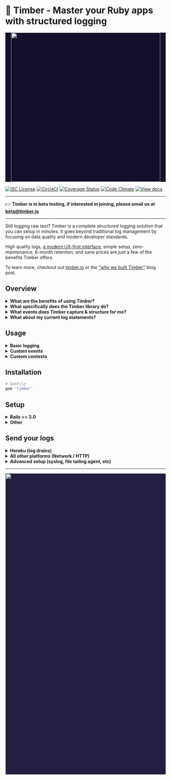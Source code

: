 # 🌲 Timber - Master your Ruby apps with structured logging

<p align="center" style="background: #140f2a;">
<a href="http://github.com/timberio/timber-ruby"><img src="http://files.timber.io/images/ruby-library-readme-header.gif" height="469" /></a>
</p>

[![ISC License](https://img.shields.io/badge/license-ISC-ff69b4.svg)](LICENSE.md)
[![CircleCI](https://circleci.com/gh/timberio/timber-ruby.svg?style=shield&circle-token=:circle-token)](https://circleci.com/gh/timberio/timber-ruby/tree/master)
[![Coverage Status](https://coveralls.io/repos/github/timberio/timber-ruby/badge.svg?branch=master)](https://coveralls.io/github/timberio/timber-ruby?branch=master)
[![Code Climate](https://codeclimate.com/github/timberio/timber-ruby/badges/gpa.svg)](https://codeclimate.com/github/timberio/timber-ruby)
[![View docs](https://img.shields.io/badge/docs-viewdocs-blue.svg?style=flat-square "Viewdocs")](http://www.rubydoc.info/github/timberio/timber-ruby)


---

👉 **Timber is in beta testing, if interested in joining, please email us at
[beta@timber.io](mailto:beta@timber.io)**

---

Still logging raw text? Timber is a complete *structured* logging solution that you can setup in
minutes. It goes beyond traditional log management by focusing on data quality and modern
developer standards.

High quality logs, [a modern UX-first interface](https://timber.io), simple setup,
zero-maintenance, 6-month retention, and sane prices are just a few of the benefits Timber
offers.

To learn more, checkout out [timber.io](https://timber.io) or the
["why we built Timber"](http://moss-ibex2.cloudvent.net/blog/why-were-building-timber/)
blog post.


## Overview

<details><summary><strong>What are the benefits of using Timber?</strong></summary><p>

1. **Data quality.** The usefulness of your logs starts here. This is why we ship libraries that
   structure logs from *within* your application; a fundamental difference from parsing. Not only
   is it much more stable, but we can include data you couldn't obtain otherwise.
2. **Human readability.** Structuring your logs doesn't mean they have to be unreadable. Timber
   *augments* your logs with structured data. Meaning we do not alter the original log message,
   we simply attach metadata to it. And our console is specifically designed to give you access
   to this data, without compromising readability. 😮
3. **Reliable downstream consumption.** All log events adhere to a
   [normalized, shared, schema](https://github.com/timberio/log-event-json-schema) that follows
   [semantic versioning](http://semver.org/) and goes through a [standard release process](https://github.com/timberio/log-event-json-schema/releases).
   This means you can *rely* on the structure of your logs and interact consistently with them
   across apps of any language: queries, graphs, alerts, and other downstream consumers.
4. **Zero risk of code debt or lock-in.** Logging is a standard that has been around since the dawn
   of computers. It's built into every language, framework, and library. Timber adheres strictly
   to the default `Logger` interface. There are no special APIs, and no need to pepper your app
   with Timber specific code. It's just better logging. If you choose to stop using Timber, you
   can do so without consequence.
5. **Long term retention.** Timber is designed on modern big-data principles. As a result, we can
   offer 6+ months of retention at prices cheaper than alternatives offering <1 month.
   This allows you to unlock your logs for purposes beyond debugging.
---

</p></details>

<details><summary><strong>What specifically does the Timber library do?</strong></summary><p>

1. Captures and structures your framework and 3rd party logs. (see next question)
2. Adds useful context to every log line. (see next question)
3. Provides a [framework for logging custom structured events](#what-about-custom-events).
4. Offers transport strategies to [send your logs](#send-your-logs) to the Timber service.

---

</p></details>

<details><summary><strong>What events does Timber capture & structure for me?</strong></summary><p>

Out of the box you get everything in the [`Timber::Events`](lib/timber/events) namespace:

1. [Controller Call Event](lib/timber/events/controller_call.rb)
2. [Exception Event](lib/timber/events/exception.rb)
3. [HTTP Client Request Event (net/http outgoing)](lib/timber/events/http_client_request.rb)
4. [HTTP Client Response Event (resposne from net/http outgoing)](lib/timber/events/http_client_response.rb)
5. [HTTP Server Request Event (incoming client request)](lib/timber/events/http_server_request.rb)
6. [HTTP Server Response Event (response to incoming client request)](lib/timber/events/http_server_response.rb)
7. [SQL Query Event](lib/timber/events/sql_query.rb)
8. [Template Render Event](lib/timber/events/template_render.rb)
9. ...more coming soon, [file an issue](https://github.com/timberio/timber-ruby/issues) to request.

We also add context to every log, everything in the [`Timber::Contexts`](lib/timber/contexts)
namespace. Context is structured data representing the current environment when the log line was
written. It is included in every log line. Think of it like join data for your logs:

1. [HTTP Context](lib/timber/contexts/http.rb)
2. [Organization Context](lib/timber/contexts/organization.rb)
3. [Process Context](lib/timber/contexts/process.rb)
4. [Server Context](lib/timber/contexts/server.rb)
5. [Runtime Context](lib/timber/contexts/runtime.rb)
5. [User Context](lib/timber/contexts/user.rb)
6. ...more coming soon, [file an issue](https://github.com/timberio/timber-ruby/issues) to request.

---

</p></details>

<details><summary><strong>What about my current log statements?</strong></summary><p>

They'll continue to work as expected. Timber adheres strictly to the default `::Logger` interface
and will never deviate in *any* way.

In fact, traditional log statements for non-meaningful events, debug statements, etc, are
encouraged. In cases where the data is meaningful, consider [logging a custom event](#usage).

</p></details>

## Usage

<details><summary><strong>Basic logging</strong></summary><p>

Use `Logger` as normal:

```elixir
logger.info("My log message")

# My log message @metadata {"level": "info", "context": {...}}
```

Timber will never deviate from the public `::Logger` interface in *any* way.

---

</p></details>

<details><summary><strong>Custom events</strong></summary><p>

1. Log a structured Hash (simplest)

  ```ruby
  Logger.warn message: "Payment rejected", type: :payment_rejected,
    data: {customer_id: "abcd1234", amount: 100, reason: "Card expired"}

  # Payment rejected @metadata {"level": "warn", "event": {"payment_rejected": {"customer_id": "abcd1234", "amount": 100, "reason": "Card expired"}}, "context": {...}}
  ```

2. Log a Struct (recommended)

  Defining structs for your important events just feels oh so good :) It creates a strong contract
  with down stream consumers and gives you compile time guarantees.

  ```ruby
  PaymentRejectedEvent = Struct.new(:customer_id, :amount, :reason) do
    def message; "Payment rejected for #{customer_id}"; end
    def type; :payment_rejected; end
  end
  Logger.warn PaymentRejectedEvent.new("abcd1234", 100, "Card expired")

  # Payment rejected @metadata {"level": "warn", "event": {"payment_rejected": {"customer_id": "abcd1234", "amount": 100, "reason": "Card expired"}}, "context": {...}}
  ```

* `:type` is how Timber classifies the event, it creates a namespace for the data you send.
* For more advanced examples see [`Timber::Logger`](lib/timber.logger.rb).
* Also, notice there is no mention of Timber in the above code. Just plain old logging.

#### What about regular Hashes, JSON, or logfmt?

Go for it! Timber will parse the data server side, but we *highly* recommend the above examples.
Providing a `:type` allows timber to classify the event, create a namespace for the data you
send, and make it easier to search, graph, alert, etc.

```ruby
logger.info({key: "value"})
# {"key": "value"} @metadata {"level": "info", "context": {...}}

logger.info('{"key": "value"}')
# {"key": "value"} @metadata {"level": "info", "context": {...}}

logger.info('key=value')
# key=value @metadata {"level": "info", "context": {...}}
```

---

</p></details>

<details><summary><strong>Custom contexts</strong></summary><p>

Context is structured data representing the current environment when the log line was written.
It is included in every log line. Think of it like join data for your logs. For example, the
`http.request_id` field is included in the context, allowing you to find all log lines related
to that request ID, if desired. This is in contrast to *only* showing log lines that contain this
value.

1. Add a Hash (simplest)

  ```ruby
  Timber::CurrentContext.with({type: :build, data: {version: "1.0.0"}}) do
    logger.info("My log message")
  end

  # My log message @metadata {"level": "info", "context": {"build": {"version": "1.0.0"}}}
  ```

  This adds data to the context keyspaced by `build`.

2. Add a Struct (recommended)

  Just like events, we recommend defining your custom contexts. It makes a stronger contract
  with downstream consumers.

  ```ruby
  BuildContext = Struct.new(:version) do
    def type; :build; end
  end
  build_context = BuildContext.new("1.0.0")
  Timber::CurrentContext.with(build_context) do
    logger.info("My log message")
  end

  # My log message @metadata {"level": "info", "context": {"build": {"version": "1.0.0"}}}
  ```

</p></details>


## Installation

```ruby
# Gemfile
gem 'timber'
```


## Setup

<details><summary><strong>Rails >= 3.0</strong></summary><p>

*Replace* any existing `config.logger=` calls in `config/environments/production.rb` with:

```ruby
# config/environments/production.rb

config.logger = ActiveSupport::TaggedLogging.new(Timber::Logger.new(STDOUT))
```

* Prefer examples? Checkout our [Ruby / Rails example app](https://github.com/timberio/ruby-rails-example-app),
  you can see all changes by [search for "timber-change"](https://github.com/timberio/ruby-rails-example-app/search?utf8=%E2%9C%93&q=timber-change&type=Code).

---

</p></details>

<details><summary><strong>Other</strong></summary><p>

1. *Insert* the Timber probes:

  This should be executed *immediately after* you have required your dependencies.

  ```ruby
  Timber::Probes.insert!
  ```

2. *Add* the Rack middlewares:

  This should be included where you build your `Rack` application. Usually `config.ru`:

  ```ruby
  # Most likely config.ru

  Timber::RackMiddlewares.middlewares.each do |m|
    use m
  end
  ```

2. *Instantiate* the Timber logger:

  This should be *globally* available to your application:

  ```ruby
  logger = Timber::Logger.new(STDOUT)
  ```

</p></details>


## Send your logs

<details><summary><strong>Heroku (log drains)</strong></summary><p>

The recommended strategy for Heroku is to setup a
[log drain](https://devcenter.heroku.com/articles/log-drains). To get your Timber log drain URL:

👉 **[Add your app to Timber](https://app.timber.io)**

---

</p></details>

<details><summary><strong>All other platforms (Network / HTTP)</strong></summary><p>

1. *Specify* the Timber Network logger backend in `config/environments/production.rb`:

  Replace any existing `config.logger =` calls with:

  ```ruby
  # config/environments/production.rb (or staging, etc)

  network_log_device = Timber::LogDevices::Network.new(ENV['TIMBER_LOGS_KEY'])
  config.logger = Timber::Logger.new(network_log_device) # <-- Use network_log_device instead of STDOUT
  ```

2. Obtain your Timber API :key: by **[adding your app in Timber](https://app.timber.io)**.

3. Assign your API key to the `TIMBER_LOGS_KEY` environment variable.

</p></details>

<details><summary><strong>Advanced setup (syslog, file tailing agent, etc)</strong></summary><p>

Checkout our [docs](https://timber.io/docs) for a comprehensive list of install instructions.

</p></details>


---

<p align="center" style="background: #221f40;">
<a href="http://github.com/timberio/timber-ruby"><img src="http://files.timber.io/images/ruby-library-readme-log-truth.png" height="947" /></a>
</p>